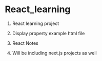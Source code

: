 # React_learning
1. React learning project
2. Display property example html file 
3. React Notes 

4. Will be including next.js projects as well
